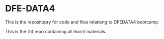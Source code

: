 # DFE-DATA4

This is the repositopry for code and files relationg to DFEDATA4 bootcamp.

This is the Git repo containing all learnt materials.
